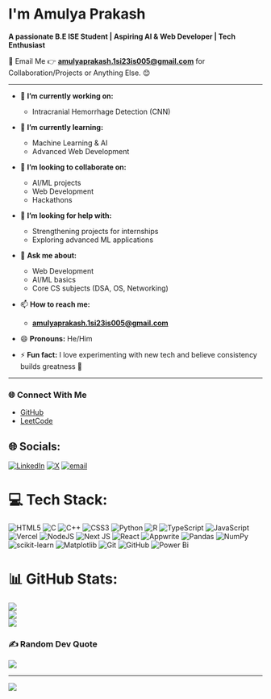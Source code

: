 #   I'm Amulya Prakash  
**A passionate B.E ISE Student | Aspiring AI & Web Developer | Tech Enthusiast**  

📧 Email Me 👉 **amulyaprakash.1si23is005@gmail.com** for Collaboration/Projects or Anything Else. 😊  

---

- 🔭 **I’m currently working on:**   
  - Intracranial Hemorrhage Detection (CNN)  
- 🌱 **I’m currently learning:**  
  - Machine Learning & AI  
  - Advanced Web Development  
- 👯 **I’m looking to collaborate on:**  
  - AI/ML projects  
  - Web Development  
  - Hackathons  

- 🤔 **I’m looking for help with:**  
  - Strengthening projects for internships  
  - Exploring advanced ML applications  

- 💬 **Ask me about:**  
  - Web Development  
  - AI/ML basics  
  - Core CS subjects (DSA, OS, Networking)  

- 📫 **How to reach me:**  
  - **amulyaprakash.1si23is005@gmail.com**  

- 😄 **Pronouns:** He/Him  

- ⚡ **Fun fact:** I love experimenting with new tech and believe consistency builds greatness 🚀  

---

### 🌐 Connect With Me  
- [GitHub](https://github.com/remontada05) 
- [LeetCode](https://leetcode.com/u/remontada_05)  


## 🌐 Socials:
[![LinkedIn](https://img.shields.io/badge/LinkedIn-%230077B5.svg?logo=linkedin&logoColor=white)](https://linkedin.com/in/amulya05) [![X](https://img.shields.io/badge/X-black.svg?logo=X&logoColor=white)](https://x.com/amulya_05) [![email](https://img.shields.io/badge/Email-D14836?logo=gmail&logoColor=white)](mailto:amulya.prakash.31@gmail.com) 

# 💻 Tech Stack:
![HTML5](https://img.shields.io/badge/html5-%23E34F26.svg?style=for-the-badge&logo=html5&logoColor=white) ![C](https://img.shields.io/badge/c-%2300599C.svg?style=for-the-badge&logo=c&logoColor=white) ![C++](https://img.shields.io/badge/c++-%2300599C.svg?style=for-the-badge&logo=c%2B%2B&logoColor=white) ![CSS3](https://img.shields.io/badge/css3-%231572B6.svg?style=for-the-badge&logo=css3&logoColor=white) ![Python](https://img.shields.io/badge/python-3670A0?style=for-the-badge&logo=python&logoColor=ffdd54) ![R](https://img.shields.io/badge/r-%23276DC3.svg?style=for-the-badge&logo=r&logoColor=white) ![TypeScript](https://img.shields.io/badge/typescript-%23007ACC.svg?style=for-the-badge&logo=typescript&logoColor=white) ![JavaScript](https://img.shields.io/badge/javascript-%23323330.svg?style=for-the-badge&logo=javascript&logoColor=%23F7DF1E) ![Vercel](https://img.shields.io/badge/vercel-%23000000.svg?style=for-the-badge&logo=vercel&logoColor=white) ![NodeJS](https://img.shields.io/badge/node.js-6DA55F?style=for-the-badge&logo=node.js&logoColor=white) ![Next JS](https://img.shields.io/badge/Next-black?style=for-the-badge&logo=next.js&logoColor=white) ![React](https://img.shields.io/badge/react-%2320232a.svg?style=for-the-badge&logo=react&logoColor=%2361DAFB) ![Appwrite](https://img.shields.io/badge/Appwrite-%23FD366E.svg?style=for-the-badge&logo=appwrite&logoColor=white) ![Pandas](https://img.shields.io/badge/pandas-%23150458.svg?style=for-the-badge&logo=pandas&logoColor=white) ![NumPy](https://img.shields.io/badge/numpy-%23013243.svg?style=for-the-badge&logo=numpy&logoColor=white) ![scikit-learn](https://img.shields.io/badge/scikit--learn-%23F7931E.svg?style=for-the-badge&logo=scikit-learn&logoColor=white) ![Matplotlib](https://img.shields.io/badge/Matplotlib-%23ffffff.svg?style=for-the-badge&logo=Matplotlib&logoColor=black) ![Git](https://img.shields.io/badge/git-%23F05033.svg?style=for-the-badge&logo=git&logoColor=white) ![GitHub](https://img.shields.io/badge/github-%23121011.svg?style=for-the-badge&logo=github&logoColor=white) ![Power Bi](https://img.shields.io/badge/power_bi-F2C811?style=for-the-badge&logo=powerbi&logoColor=black)
# 📊 GitHub Stats:
![](https://github-readme-stats.vercel.app/api?username=remontada05&theme=shadow_blue&hide_border=true&include_all_commits=false&count_private=false)<br/>
![](https://nirzak-streak-stats.vercel.app/?user=remontada05&theme=shadow_blue&hide_border=true)<br/>
![](https://github-readme-stats.vercel.app/api/top-langs/?username=remontada05&theme=shadow_blue&hide_border=true&include_all_commits=false&count_private=false&layout=compact)

### ✍️ Random Dev Quote
![](https://quotes-github-readme.vercel.app/api?type=horizontal&theme=radical)

---
[![](https://visitcount.itsvg.in/api?id=remontada05&icon=0&color=0)](https://visitcount.itsvg.in)

<!-- Proudly created with GPRM ( https://gprm.itsvg.in ) -->
